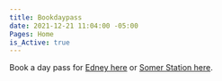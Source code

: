```yaml
---
title: Bookdaypass
date: 2021-12-21 11:04:00 -05:00
Pages: Home
is_Active: true
---
```


Book a day pass for [Edney here](https://calendly.com/societyofwork-edney/day-pass-at-the-edney) or [Somer Station here](https://calendly.com/societyofwork/somer-station-day-pass).